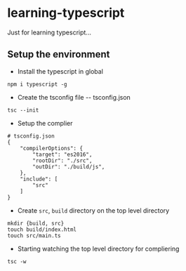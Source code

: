 # learning-typescript
Just for learning typescript...

## Setup the environment

- Install the typescript in global
```
npm i typescript -g
```

- Create the tsconfig file -- tsconfig.json
```
tsc --init
```

- Setup the complier
```
# tsconfig.json
{
    "compilerOptions": {
        "target": "es2016",
        "rootDir": "./src",
        "outDir": "./build/js",
    },
    "include": [
        "src"
    ]
}
```

- Create `src`, `build` directory on the top level directory
```
mkdir {build, src}
touch build/index.html
touch src/main.ts
```

- Starting watching the top level directory for compliering
```
tsc -w
```